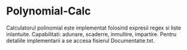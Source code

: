 # Polynomial-Calc
Calculatorul polinomial este implementat folosind expresii regex si liste inlantuite. Capabilitati: adunare, scaderre, inmultire, impartire. Pentru detaliile implementarii a se accesa fisierul Documentatie.txt.
